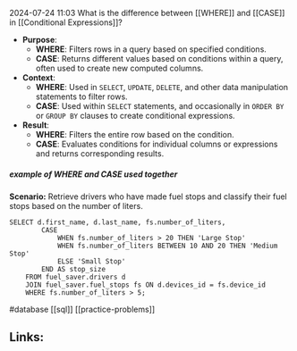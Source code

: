 2024-07-24 11:03
What is the difference between [[WHERE]] and [[CASE]] in [[Conditional Expressions]]?

- **Purpose**:
    - **WHERE**: Filters rows in a query based on specified conditions.
    - **CASE**: Returns different values based on conditions within a query, often used to create new computed columns.
- **Context**:
    - **WHERE**: Used in `SELECT`, `UPDATE`, `DELETE`, and other data manipulation statements to filter rows.
    - **CASE**: Used within `SELECT` statements, and occasionally in `ORDER BY` or `GROUP BY` clauses to create conditional expressions.
- **Result**:
    - **WHERE**: Filters the entire row based on the condition.
    - **CASE**: Evaluates conditions for individual columns or expressions and returns corresponding results.

##### example of WHERE and CASE used together
**Scenario:** Retrieve drivers who have made fuel stops and classify their fuel stops based on the number of liters. 

```
SELECT d.first_name, d.last_name, fs.number_of_liters,
		CASE 
			WHEN fs.number_of_liters > 20 THEN 'Large Stop'
			WHEN fs.number_of_liters BETWEEN 10 AND 20 THEN 'Medium Stop'
			ELSE 'Small Stop'
		END AS stop_size
	FROM fuel_saver.drivers d
	JOIN fuel_saver.fuel_stops fs ON d.devices_id = fs.device_id
	WHERE fs.number_of_liters > 5; 
```

#database [[sql]] [[practice-problems]]
## Links:




